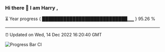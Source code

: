 ### Hi there 👋 I am Harry , 

⏳ Year progress { ████████████████████████████▁▁ } 95.26 %

---

⏰ Updated on Wed, 14 Dec 2022 16:20:40 GMT

![Progress Bar CI](https://github.com/duykhang68/duykhang68/workflows/Progress%20Bar%20CI/badge.svg)
